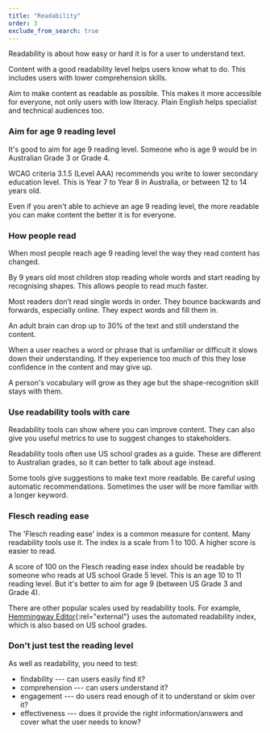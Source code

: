 ```yaml
---
title: "Readability"
order: 3
exclude_from_search: true
---
```


Readability is about how easy or hard it is for a user to understand text.

Content with a good readability level helps users know what to do. This includes users with lower comprehension skills.

Aim to make content as readable as possible. This makes it more accessible for everyone, not only users with low literacy. Plain English helps specialist and technical audiences too.

### Aim for age 9 reading level

It's good to aim for age 9 reading level. Someone who is age 9 would be in Australian Grade 3 or Grade 4.

WCAG criteria 3.1.5 (Level AAA) recommends you write to lower secondary education level. This is Year 7 to Year 8 in Australia, or between 12 to 14 years old.

Even if you aren't able to achieve an age 9 reading level, the more readable you can make content the better it is for everyone.

### How people read

When most people reach age 9 reading level the way they read content has changed.

By 9 years old most children stop reading whole words and start reading by recognising shapes. This allows people to read much faster.

Most readers don’t read single words in order. They bounce backwards and forwards, especially online. They expect words and fill them in.

An adult brain can drop up to 30% of the text and still understand the content.

When a user reaches a word or phrase that is unfamiliar or difficult it slows down their understanding. If they experience too much of this they lose confidence in the content and may give up.

A person's vocabulary will grow as they age but the shape-recognition skill stays with them.

### Use readability tools with care

Readability tools can show where you can improve content. They can also give you useful metrics to use to suggest changes to stakeholders.

Readability tools often use US school grades as a guide. These are different to Australian grades, so it can better to talk about age instead.

Some tools give suggestions to make text more readable. Be careful using automatic recommendations. Sometimes the user will be more familiar with a longer keyword.

### Flesch reading ease

The 'Flesch reading ease' index is a common measure for content. Many readability tools use it. The index is a scale from 1 to 100. A higher score is easier to read.

A score of 100 on the Flesch reading ease index should be readable by someone who reads at US school Grade 5 level. This is an age 10 to 11 reading level. But it's better to aim for age 9 (between US Grade 3 and Grade 4).

There are other popular scales used by readability tools. For example, [Hemmingway Editor](http://www.hemingwayapp.com/){:rel="external"} uses the automated readability index, which is also based on US school grades.

### Don't just test the reading level

As well as readability, you need to test:

- findability --- can users easily find it?
- comprehension --- can users understand it?
- engagement --- do users read enough of it to understand or skim over it?
- effectiveness --- does it provide the right information/answers and cover what the user needs to know?
